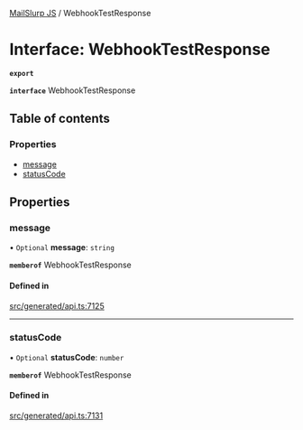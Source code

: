 [MailSlurp JS](../README.md) / WebhookTestResponse

# Interface: WebhookTestResponse

**`export`**

**`interface`** WebhookTestResponse

## Table of contents

### Properties

- [message](WebhookTestResponse.md#message)
- [statusCode](WebhookTestResponse.md#statuscode)

## Properties

### message

• `Optional` **message**: `string`

**`memberof`** WebhookTestResponse

#### Defined in

[src/generated/api.ts:7125](https://github.com/mailslurp/mailslurp-client/blob/004c609/src/generated/api.ts#L7125)

___

### statusCode

• `Optional` **statusCode**: `number`

**`memberof`** WebhookTestResponse

#### Defined in

[src/generated/api.ts:7131](https://github.com/mailslurp/mailslurp-client/blob/004c609/src/generated/api.ts#L7131)
